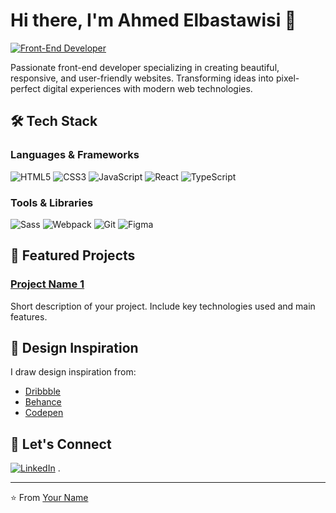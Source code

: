 # Hi there, I'm Ahmed Elbastawisi 👋

[![Front-End Developer](https://img.shields.io/badge/-Front%20End%20Developer-61DAFB?style=flat&logo=react&logoColor=white)](#)


Passionate front-end developer specializing in creating beautiful, responsive, and user-friendly websites. Transforming ideas into pixel-perfect digital experiences with modern web technologies.

## 🛠️ Tech Stack

### Languages & Frameworks
![HTML5](https://img.shields.io/badge/-HTML5-E34F26?style=flat&logo=html5&logoColor=white)
![CSS3](https://img.shields.io/badge/-CSS3-1572B6?style=flat&logo=css3)
![JavaScript](https://img.shields.io/badge/-JavaScript-F7DF1E?style=flat&logo=javascript&logoColor=black)
![React](https://img.shields.io/badge/-React-61DAFB?style=flat&logo=react&logoColor=black)
![TypeScript](https://img.shields.io/badge/-TypeScript-3178C6?style=flat&logo=typescript&logoColor=white)

### Tools & Libraries
![Sass](https://img.shields.io/badge/-Sass-CC6699?style=flat&logo=sass&logoColor=white)
![Webpack](https://img.shields.io/badge/-Webpack-8DD6F9?style=flat&logo=webpack&logoColor=black)
![Git](https://img.shields.io/badge/-Git-F05032?style=flat&logo=git&logoColor=white)
![Figma](https://img.shields.io/badge/-Figma-F24E1E?style=flat&logo=figma&logoColor=white)

## 🚀 Featured Projects

### [Project Name 1](https://github.com/yourusername/project1)
Short description of your project. Include key technologies used and main features.




## 🎨 Design Inspiration
I draw design inspiration from:
- [Dribbble](https://dribbble.com/)
- [Behance](https://www.behance.net/)
- [Codepen](https://codepen.io/)


## 🤝 Let's Connect
[![LinkedIn](https://img.shields.io/badge/-LinkedIn-0A66C2?style=flat&logo=linkedin&logoColor=white)](https://linkedin.com/in/yourprofile)
.

---

⭐ From [Your Name](https://github.com/Basta97)
